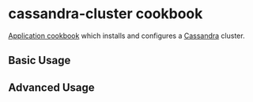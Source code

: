 # cassandra-cluster cookbook
[Application cookbook][0] which installs and configures a [Cassandra][1]
cluster.

## Basic Usage

## Advanced Usage

[0]: http://blog.vialstudios.com/the-environment-cookbook-pattern/#theapplicationcookbook
[1]: http://cassandra.apache.org
